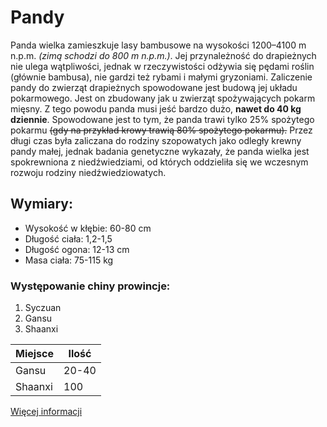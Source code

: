 # Pandy

Panda wielka zamieszkuje lasy bambusowe na wysokości 1200–4100 m n.p.m. *(zimą schodzi do 800 m n.p.m.)*.
Jej przynależność do drapieżnych nie ulega wątpliwości, jednak w rzeczywistości odżywia się pędami roślin (głównie bambusa),
nie gardzi też rybami i małymi gryzoniami. Zaliczenie pandy do zwierząt drapieżnych spowodowane jest budową jej
układu pokarmowego. Jest on zbudowany jak u zwierząt spożywających pokarm mięsny.
Z tego powodu panda musi jeść bardzo dużo, **nawet do 40 kg dziennie**. Spowodowane jest to tym,
że panda trawi tylko 25% spożytego pokarmu ~~(gdy na przykład krowy trawią 80% spożytego pokarmu).~~
Przez długi czas była zaliczana do rodziny szopowatych jako odległy krewny pandy małej, jednak badania genetyczne wykazały,
że panda wielka jest spokrewniona z niedźwiedziami, od których oddzieliła się we wczesnym rozwoju rodziny niedźwiedziowatych.

## Wymiary:
- Wysokość w kłębie: 60-80 cm
- Długość ciała: 1,2-1,5
- Długość ogona: 12-13 cm
- Masa ciała: 75-115 kg

### Występowanie chiny prowincje:
  1. Syczuan
  2. Gansu
  3. Shaanxi

| Miejsce  | Ilość  |
  | --- | ------ |
  | Gansu    | 20-40  |
  | Shaanxi  | 100    |


  [Więcej informacji](https://pl.wikipedia.org/wiki/Panda_wielka)
